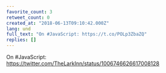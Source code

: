 ```yaml
---
favorite_count: 3
retweet_count: 0
created_at: "2018-06-13T09:10:42.000Z"
lang: und
full_text: "On #JavaScript: https://t.co/POLp3ZbaZQ"
replies: []
---
```


On #JavaScript: <https://twitter.com/TheLarkInn/status/1006746626617008128>
